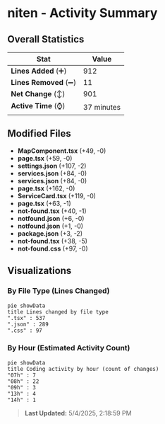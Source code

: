 # niten - Activity Summary 

## Overall Statistics

| Stat                   | Value                                                             |
| ---------------------- | ----------------------------------------------------------------- |
| **Lines Added** (➕)   | 912                                          |
| **Lines Removed** (➖) | 11                                        |
| **Net Change** (↕)    | 901                |
| **Active Time** (⌚)   | 37 minutes |


## Modified Files
- **MapComponent.tsx** (+49, -0)
- **page.tsx** (+59, -0)
- **settings.json** (+107, -2)
- **services.json** (+84, -0)
- **services.json** (+84, -0)
- **page.tsx** (+162, -0)
- **ServiceCard.tsx** (+119, -0)
- **page.tsx** (+63, -1)
- **not-found.tsx** (+40, -1)
- **notfound.json** (+6, -0)
- **notfound.json** (+1, -0)
- **package.json** (+3, -2)
- **not-found.tsx** (+38, -5)
- **not-found.css** (+97, -0)

## Visualizations

### By File Type (Lines Changed)

```mermaid
pie showData
title Lines changed by file type
".tsx" : 537
".json" : 289
".css" : 97
```

### By Hour (Estimated Activity Count)

```mermaid
pie showData
title Coding activity by hour (count of changes)
"07h" : 7
"08h" : 22
"09h" : 3
"13h" : 4
"14h" : 1
```


> **Last Updated:** 5/4/2025, 2:18:59 PM
